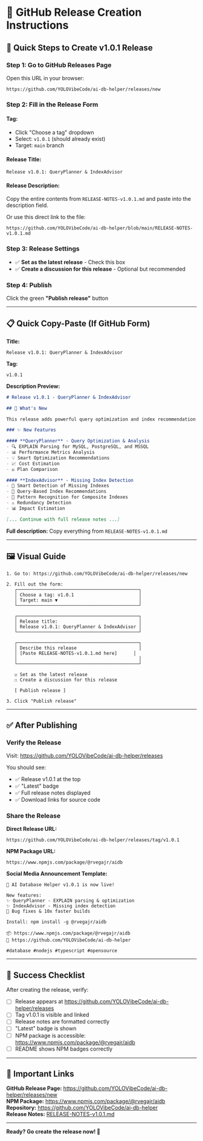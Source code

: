 # 📝 GitHub Release Creation Instructions

## 🎯 Quick Steps to Create v1.0.1 Release

### **Step 1: Go to GitHub Releases Page**
Open this URL in your browser:
```
https://github.com/YOLOVibeCode/ai-db-helper/releases/new
```

### **Step 2: Fill in the Release Form**

#### **Tag:**
- Click "Choose a tag" dropdown
- Select: `v1.0.1` (should already exist)
- Target: `main` branch

#### **Release Title:**
```
Release v1.0.1: QueryPlanner & IndexAdvisor
```

#### **Release Description:**
Copy the entire contents from `RELEASE-NOTES-v1.0.1.md` and paste into the description field.

Or use this direct link to the file:
```
https://github.com/YOLOVibeCode/ai-db-helper/blob/main/RELEASE-NOTES-v1.0.1.md
```

### **Step 3: Release Settings**

- ✅ **Set as the latest release** - Check this box
- ✅ **Create a discussion for this release** - Optional but recommended

### **Step 4: Publish**

Click the green **"Publish release"** button

---

## 📋 Quick Copy-Paste (If GitHub Form)

**Title:**
```
Release v1.0.1: QueryPlanner & IndexAdvisor
```

**Tag:**
```
v1.0.1
```

**Description Preview:**
```markdown
# Release v1.0.1 - QueryPlanner & IndexAdvisor

## 🎉 What's New

This release adds powerful query optimization and index recommendation capabilities to AI Database Helper, along with critical bug fixes and build system improvements.

### ✨ New Features

#### **QueryPlanner** - Query Optimization & Analysis
- 🔍 EXPLAIN Parsing for MySQL, PostgreSQL, and MSSQL
- 📊 Performance Metrics Analysis
- 💡 Smart Optimization Recommendations
- 📈 Cost Estimation
- ⚖️ Plan Comparison

#### **IndexAdvisor** - Missing Index Detection
- 🎯 Smart Detection of Missing Indexes
- 📝 Query-Based Index Recommendations
- 🔄 Pattern Recognition for Composite Indexes
- ⚠️ Redundancy Detection
- 📊 Impact Estimation

[... Continue with full release notes ...]
```

**Full description:** Copy everything from `RELEASE-NOTES-v1.0.1.md`

---

## 🖼️ Visual Guide

```
1. Go to: https://github.com/YOLOVibeCode/ai-db-helper/releases/new

2. Fill out the form:
   ┌─────────────────────────────────────────────┐
   │ Choose a tag: v1.0.1                        │
   │ Target: main ▼                              │
   └─────────────────────────────────────────────┘
   
   ┌─────────────────────────────────────────────┐
   │ Release title:                              │
   │ Release v1.0.1: QueryPlanner & IndexAdvisor │
   └─────────────────────────────────────────────┘
   
   ┌─────────────────────────────────────────────┐
   │ Describe this release                       │
   │ [Paste RELEASE-NOTES-v1.0.1.md here]      │
   │                                             │
   └─────────────────────────────────────────────┘
   
   ☑ Set as the latest release
   ☐ Create a discussion for this release
   
   [ Publish release ]

3. Click "Publish release"
```

---

## ✅ After Publishing

### Verify the Release
Visit: https://github.com/YOLOVibeCode/ai-db-helper/releases

You should see:
- ✅ Release v1.0.1 at the top
- ✅ "Latest" badge
- ✅ Full release notes displayed
- ✅ Download links for source code

### Share the Release

**Direct Release URL:**
```
https://github.com/YOLOVibeCode/ai-db-helper/releases/tag/v1.0.1
```

**NPM Package URL:**
```
https://www.npmjs.com/package/@rvegajr/aidb
```

**Social Media Announcement Template:**
```
🚀 AI Database Helper v1.0.1 is now live!

New features:
✨ QueryPlanner - EXPLAIN parsing & optimization
✨ IndexAdvisor - Missing index detection
🐛 Bug fixes & 10x faster builds

Install: npm install -g @rvegajr/aidb

📦 https://www.npmjs.com/package/@rvegajr/aidb
📖 https://github.com/YOLOVibeCode/ai-db-helper

#database #nodejs #typescript #opensource
```

---

## 🎊 Success Checklist

After creating the release, verify:

- [ ] Release appears at https://github.com/YOLOVibeCode/ai-db-helper/releases
- [ ] Tag v1.0.1 is visible and linked
- [ ] Release notes are formatted correctly
- [ ] "Latest" badge is shown
- [ ] NPM package is accessible: https://www.npmjs.com/package/@rvegajr/aidb
- [ ] README shows NPM badges correctly

---

## 🔗 Important Links

**GitHub Release Page:** https://github.com/YOLOVibeCode/ai-db-helper/releases/new  
**NPM Package:** https://www.npmjs.com/package/@rvegajr/aidb  
**Repository:** https://github.com/YOLOVibeCode/ai-db-helper  
**Release Notes:** [RELEASE-NOTES-v1.0.1.md](./RELEASE-NOTES-v1.0.1.md)

---

**Ready? Go create the release now! 🚀**

